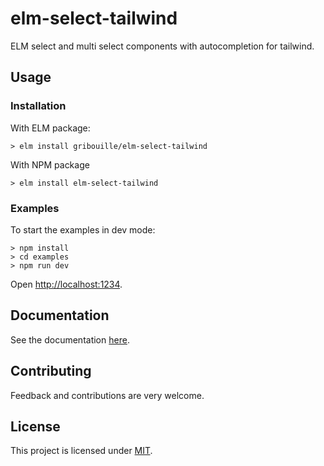 # elm-select-tailwind

ELM select and multi select components with autocompletion for tailwind.


## Usage

### Installation

With ELM package:
```
> elm install gribouille/elm-select-tailwind
```

With NPM package
```
> elm install elm-select-tailwind
```


### Examples

To start the examples in dev mode:
```
> npm install
> cd examples
> npm run dev
```

Open [http://localhost:1234](http://localhost:1234).


## Documentation

See the documentation [here](http://package.elm-lang.org/packages/gribouille/elm-select-tailwind/latest).


## Contributing

Feedback and contributions are very welcome.


## License

This project is licensed under [MIT](./LICENSE).